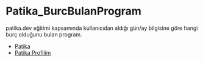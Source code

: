 # Patika_BurcBulanProgram
patika.dev eğitimi kapsamında kullanıcıdan aldığı gün/ay bilgisine göre hangi burç olduğunu bulan program. 


- [Patika](https://app.patika.dev/)
- [Patika Profilim](https://app.patika.dev/aytac)
